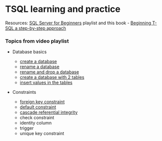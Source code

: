 # TSQL learning and practice

Resources: <a href="https://youtube.com/playlist?list=PL08903FB7ACA1C2FB">SQL Server for Beginners</a> playlist and this book - <a href="https://libgen.is/search.php?req=beginning+t-sql+a+step-by-step+approach&open=0&res=25&view=simple&phrase=1&column=def" target="_blank">Beginning T-SQL a step-by-step approach</a>

### Topics from video playlist 
- Database basics
  - <a href="https://github.com/nimblefox/TSQL/blob/bc2937dd68036fdc1b76914d810cdf59cc0a7ec2/SQL_1.sql#L1-L3">create a database</a>
  - <a href="https://github.com/nimblefox/TSQL/blob/d59eae0fc859215aa23f4c9cc983847bd7c453df/SQL_1.sql#L6-L8">rename a database</a>
  - <a href="https://github.com/nimblefox/TSQL/blob/d59eae0fc859215aa23f4c9cc983847bd7c453df/SQL_1.sql#L11-L18">rename and drop a database</a>
  - <a href="https://github.com/nimblefox/TSQL/blob/d59eae0fc859215aa23f4c9cc983847bd7c453df/SQL_1.sql#L21-L40">create a database with 2 tables</a>
  - <a href="https://github.com/nimblefox/TSQL/blob/d59eae0fc859215aa23f4c9cc983847bd7c453df/SQL_1.sql#L44-L54">insert values in the tables</a>

- Constraints
  - <a href="https://github.com/nimblefox/TSQL/blob/d59eae0fc859215aa23f4c9cc983847bd7c453df/SQL_1.sql#L57-L63">foreign key constraint</a>
  - <a href="https://github.com/nimblefox/TSQL/blob/d59eae0fc859215aa23f4c9cc983847bd7c453df/SQL_1.sql#L67-L78">default constraint</a>
  - <a href="https://github.com/nimblefox/TSQL/blob/d59eae0fc859215aa23f4c9cc983847bd7c453df/SQL_1.sql#L82-L84">cascade referential integrity</a>
  - check constraint
  - identity column
  - trigger
  - unique key constraint
